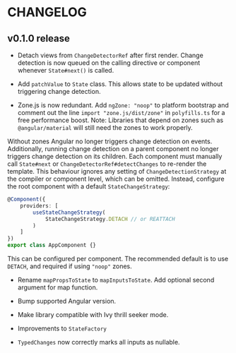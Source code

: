 # CHANGELOG

## v0.1.0 release

- Detach views from `ChangeDetectorRef` after first render. 
Change detection is now queued on the calling directive or component
 whenever `State#next()` is called.

- Add `patchValue` to `State` class. This allows state to be updated without
triggering change detection.

- Zone.js is now redundant. Add `ngZone: "noop"` to platform
bootstrap and comment out the line `import "zone.js/dist/zone"` 
in `polyfills.ts` for a free performance boost. Note: Libraries
that depend on zones such as `@angular/material` will still need
the zones to work properly.

Without zones Angular no longer triggers change detection on events.
Additionally, running change detection on a parent component no
longer triggers change detection on its children. Each component must
manually call `State#next` or `ChangeDetectorRef#detectChanges` to
re-render the template. This behaviour ignores any setting of
`ChangeDetectionStrategy` at the compiler or component level, which
can be omitted. Instead, configure the root component with a default
`StateChangeStrategy`:

```typescript
@Component({
    providers: [
        useStateChangeStrategy(
            StateChangeStrategy.DETACH // or REATTACH
        )
    ]
})
export class AppComponent {}
```

This can be configured per component. The recommended default is to 
use `DETACH`, and required if using `"noop"` zones.

- Rename `mapPropsToState` to `mapInputsToState`. Add optional
second argument for map function.

- Bump supported Angular version.

- Make library compatible with Ivy thrill seeker mode.

- Improvements to `StateFactory`

- `TypedChanges` now correctly marks all inputs as nullable.
